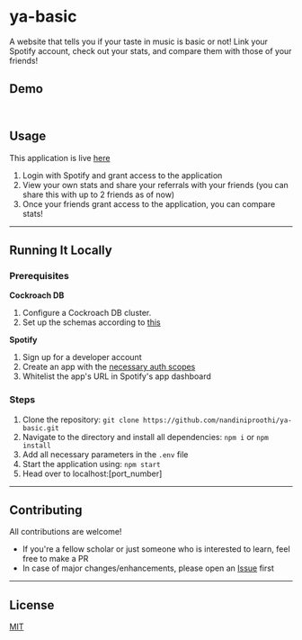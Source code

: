 # ya-basic

A website that tells you if your taste in music is basic or not! Link your Spotify account, check out your stats, and compare them with those of your friends!

## Demo

## ![]()

## Usage

This application is live [here](https://www.ya-basic.co/) <br/>

1. Login with Spotify and grant access to the application
2. View your own stats and share your referrals with your friends (you can share this with up to 2 friends as of now)
3. Once your friends grant access to the application, you can compare stats!

---

## Running It Locally

### Prerequisites

**Cockroach DB**

1. Configure a Cockroach DB cluster.
2. Set up the schemas according to [this]()

**Spotify**

1. Sign up for a developer account
2. Create an app with the [necessary auth scopes]()
3. Whitelist the app's URL in Spotify's app dashboard

### Steps

1. Clone the repository: `git clone https://github.com/nandiniproothi/ya-basic.git`
2. Navigate to the directory and install all dependencies: `npm i` or `npm install`
3. Add all necessary parameters in the `.env` file
4. Start the application using: `npm start`
5. Head over to localhost:[port_number]

---

## Contributing

All contributions are welcome!

- If you're a fellow scholar or just someone who is interested to learn, feel free to make a PR
- In case of major changes/enhancements, please open an [Issue](https://github.com/nandiniproothi/ya-basic/issues) first

---

## License

[MIT](LICENSE)
